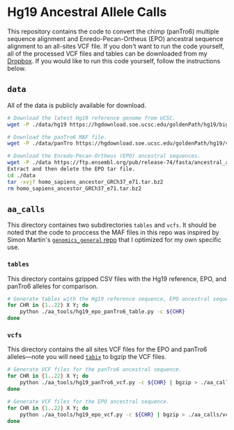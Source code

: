 # Hg19 Ancestral Allele Calls

This repository contains the code to convert the chimp (panTro6) multiple sequence alignment and Enredo-Pecan-Ortheus (EPO) ancestral sequence alignment to an all-sites VCF file. If you don't want to run the code yourself, all of the processed VCF files and tables can be downloaded from my [Dropbox](https://www.dropbox.com/scl/fo/t4plqfno13fckii979hry/AGnubfwGr_81Fpn_USXRMkU?rlkey=n4hx7wa8ieelz7sfew4s213ke&st=a2nce2uw&dl=0). If you would like to run this code yourself, follow the instructions below.



## `data`

All of the data is publicly available for download.

```bash
# Download the latest Hg19 reference genome from UCSC.
wget -P ./data/hg19 https://hgdownload.soe.ucsc.edu/goldenPath/hg19/bigZips/latest/hg19.fa.gz

# Download the panTro6 MAF file.
wget -P ./data/panTro https://hgdownload.soe.ucsc.edu/goldenPath/hg19/vsPanTro6/hg19.panTro6.synNet.maf.gz

# Download the Enredo-Pecan-Ortheus (EPO) ancestral sequences.
wget -P ./data https://ftp.ensembl.org/pub/release-74/fasta/ancestral_alleles/homo_sapiens_ancestor_GRCh37_e71.tar.bz2
Extract and then delete the EPO tar file.
cd ./data
tar -xvjf homo_sapiens_ancestor_GRCh37_e71.tar.bz2
rm homo_sapiens_ancestor_GRCh37_e71.tar.bz2
```


## `aa_calls`

This directory containes two subdirectories `tables` and `vcfs`. It should be noted that the code to proccess the MAF files in this repo was inspired by Simon Martin's [`genomics_general` repo](https://github.com/simonhmartin/genomics_general) that I optimized for my own specific use.


### `tables` 

This directory contains gzipped CSV files with the Hg19 reference, EPO, and panTro6 alleles for comparison.

```bash
# Generate tables with the Hg19 reference sequence, EPO ancestral sequence, and panTro6 sequence.
for CHR in {1..22} X Y; do
    python ./aa_tools/hg19_epo_panTro6_table.py -c ${CHR}
done
```

### `vcfs`

This directory contains the all sites VCF files for the EPO and panTro6 alleles—note you will need [`tabix`](https://www.htslib.org/doc/tabix.html) to bgzip the VCF files.

```bash
# Generate VCF files for the panTro6 ancestral sequence.
for CHR in {1..22} X Y; do
    python ./aa_tools/hg19_panTro6_vcf.py -c ${CHR} | bgzip > ./aa_calls/vcfs/hg19_panTro6_chr${CHR}.vcf.gz
done

# Generate VCF files for the EPO ancestral sequence.
for CHR in {1..22} X Y; do
    python ./aa_tools/hg19_epo_vcf.py -c ${CHR} | bgzip > ./aa_calls/vcfs/hg19_epo_chr${CHR}.vcf.gz
done
```